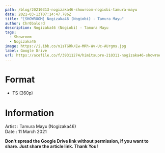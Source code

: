 ```yaml
---
path: /blog/20210313-nogizaka46-showroom-nogiobi-tamura-mayu
date: 2021-03-13T07:14:47.786Z
title: "[SHOWROOM] Nogizaka46 (Nogiobi) - Tamura Mayu"
author: Chr0balord
description: Nogizaka46 (Nogiobi) - Tamura Mayu
tags:
  - Showroom
  - Nogizaka46
image: https://i.ibb.co/n1sTGRk/Ew-MRh-Wv-Uc-AUrgms.jpg
label: Google Drive
url: https://acefile.co/f/39311274/himitsupro-210311-nogizaka46-showroom-nogiobi-tamura-mayu-ts
---
```

# Format

* TS (360p)

# Information

Artist : Tamura Mayu (Nogizaka46) \
Date : 11 March 2021

**Don't spread the Google Drive link without permission, if you want to share. Just share the article link. Thank You!**